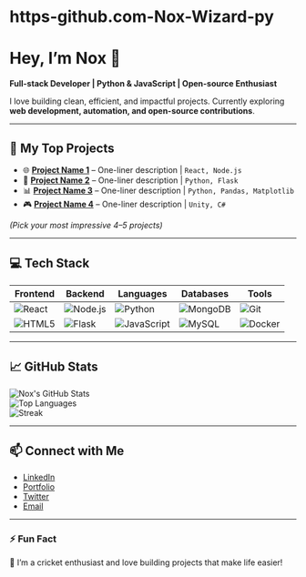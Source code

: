 # https-github.com-Nox-Wizard-py
# Hey, I’m Nox 👋

**Full-stack Developer | Python & JavaScript | Open-source Enthusiast**

I love building clean, efficient, and impactful projects. Currently exploring **web development, automation, and open-source contributions**.  

---

## 🔭 My Top Projects

- 🌐 **[Project Name 1](https://github.com/yourusername/project1)** – One-liner description | `React, Node.js`  
- 🤖 **[Project Name 2](https://github.com/yourusername/project2)** – One-liner description | `Python, Flask`  
- 📊 **[Project Name 3](https://github.com/yourusername/project3)** – One-liner description | `Python, Pandas, Matplotlib`  
- 🎮 **[Project Name 4](https://github.com/yourusername/project4)** – One-liner description | `Unity, C#`  

*(Pick your most impressive 4–5 projects)*

---

## 💻 Tech Stack

| Frontend | Backend | Languages | Databases | Tools |
|----------|---------|----------|-----------|-------|
| ![React](https://img.shields.io/badge/React-61DAFB?logo=react&logoColor=black) | ![Node.js](https://img.shields.io/badge/Node.js-339933?logo=node.js&logoColor=white) | ![Python](https://img.shields.io/badge/Python-3776AB?logo=python&logoColor=white) | ![MongoDB](https://img.shields.io/badge/MongoDB-47A248?logo=mongodb&logoColor=white) | ![Git](https://img.shields.io/badge/Git-F05032?logo=git&logoColor=white) |
| ![HTML5](https://img.shields.io/badge/HTML5-E34F26?logo=html5&logoColor=white) | ![Flask](https://img.shields.io/badge/Flask-000000?logo=flask&logoColor=white) | ![JavaScript](https://img.shields.io/badge/JavaScript-F7DF1E?logo=javascript&logoColor=black) | ![MySQL](https://img.shields.io/badge/MySQL-4479A1?logo=mysql&logoColor=white) | ![Docker](https://img.shields.io/badge/Docker-2496ED?logo=docker&logoColor=white) |

---

## 📈 GitHub Stats

![Nox's GitHub Stats](https://github-readme-stats.vercel.app/api?username=yourusername&show_icons=true&theme=radical)  
![Top Languages](https://github-readme-stats.vercel.app/api/top-langs/?username=yourusername&layout=compact&theme=radical)  
![Streak](https://github-readme-streak-stats.herokuapp.com/?user=yourusername&theme=radical)

---

## 📫 Connect with Me

- [LinkedIn](https://linkedin.com/in/yourlinkedin)  
- [Portfolio](https://yourportfolio.com)  
- [Twitter](https://twitter.com/yourhandle)  
- [Email](mailto:youremail@example.com)

---

### ⚡ Fun Fact
🏏 I’m a cricket enthusiast and love building projects that make life easier!

